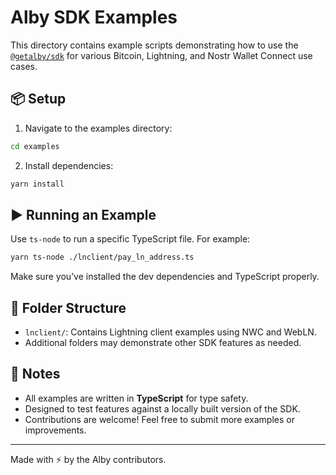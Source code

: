 
# Alby SDK Examples

This directory contains example scripts demonstrating how to use the [`@getalby/sdk`](https://github.com/getAlby/js-sdk) for various Bitcoin, Lightning, and Nostr Wallet Connect use cases.

## 📦 Setup

1. Navigate to the examples directory:

```bash
cd examples
````

2. Install dependencies:


```bash
yarn install
```


## ▶️ Running an Example

Use `ts-node` to run a specific TypeScript file. For example:

```bash
yarn ts-node ./lnclient/pay_ln_address.ts
```

Make sure you’ve installed the dev dependencies and TypeScript properly.

## 📁 Folder Structure

* `lnclient/`: Contains Lightning client examples using NWC and WebLN.
* Additional folders may demonstrate other SDK features as needed.

## 🧠 Notes

* All examples are written in **TypeScript** for type safety.
* Designed to test features against a locally built version of the SDK.
* Contributions are welcome! Feel free to submit more examples or improvements.

---

Made with ⚡ by the Alby contributors.

